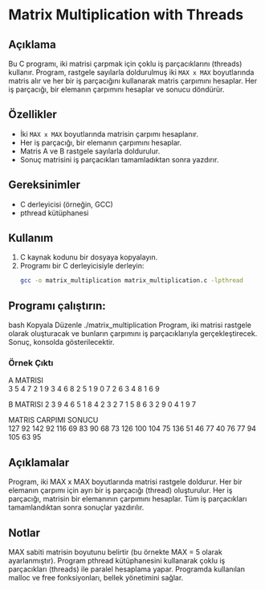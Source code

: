 # Matrix Multiplication with Threads

## Açıklama

Bu C programı, iki matrisi çarpmak için çoklu iş parçacıklarını (threads) kullanır. Program, rastgele sayılarla doldurulmuş iki `MAX x MAX` boyutlarında matris alır ve her bir iş parçacığını kullanarak matris çarpımını hesaplar. Her iş parçacığı, bir elemanın çarpımını hesaplar ve sonucu döndürür.

## Özellikler

- İki `MAX x MAX` boyutlarında matrisin çarpımı hesaplanır.
- Her iş parçacığı, bir elemanın çarpımını hesaplar.
- Matris A ve B rastgele sayılarla doldurulur.
- Sonuç matrisini iş parçacıkları tamamladıktan sonra yazdırır.

## Gereksinimler

- C derleyicisi (örneğin, GCC)
- pthread kütüphanesi

## Kullanım

1. C kaynak kodunu bir dosyaya kopyalayın.
2. Programı bir C derleyicisiyle derleyin:
   ```bash
   gcc -o matrix_multiplication matrix_multiplication.c -lpthread

## Programı çalıştırın:
bash
Kopyala
Düzenle
./matrix_multiplication
Program, iki matrisi rastgele olarak oluşturacak ve bunların çarpımını iş parçacıklarıyla gerçekleştirecek. Sonuç, konsolda gösterilecektir.

### Örnek Çıktı

A MATRISI  
3 5 4 7 2 
1 9 3 4 6 
8 2 5 1 9 
0 7 2 6 3 
4 8 1 6 9 

B MATRISI 
2 3 9 4 6 
5 1 8 4 2 
3 2 7 1 5 
8 6 3 2 9 
0 4 1 9 7 

MATRIS CARPIMI SONUCU  
127 92 142 92 116 
69 83 90 68 73 
126 100 104 75 136 
51 46 77 40 76 
77 94 105 63 95



## Açıklamalar
Program, iki MAX x MAX boyutlarında matrisi rastgele doldurur.
Her bir elemanın çarpımı için ayrı bir iş parçacığı (thread) oluşturulur.
Her iş parçacığı, matrisin bir elemanının çarpımını hesaplar.
Tüm iş parçacıkları tamamlandıktan sonra sonuçlar yazdırılır.


## Notlar
MAX sabiti matrisin boyutunu belirtir (bu örnekte MAX = 5 olarak ayarlanmıştır).
Program pthread kütüphanesini kullanarak çoklu iş parçacıkları (threads) ile paralel hesaplama yapar.
Programda kullanılan malloc ve free fonksiyonları, bellek yönetimini sağlar.

